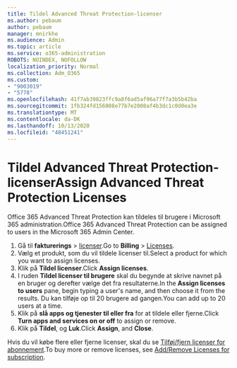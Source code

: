```yaml
---
title: Tildel Advanced Threat Protection-licenser
ms.author: pebaum
author: pebaum
manager: mnirkhe
ms.audience: Admin
ms.topic: article
ms.service: o365-administration
ROBOTS: NOINDEX, NOFOLLOW
localization_priority: Normal
ms.collection: Adm_O365
ms.custom:
- "9003019"
- "5778"
ms.openlocfilehash: 41f7ab39823ffc9a8f6ad5af96a77f7a3b5b42ba
ms.sourcegitcommit: 1fb324fd156008e77b7e2008af4b3dc1c0d0ea3e
ms.translationtype: MT
ms.contentlocale: da-DK
ms.lasthandoff: 10/13/2020
ms.locfileid: "48451241"
---
```

# <a name="assign-advanced-threat-protection-licenses"></a><span data-ttu-id="9333e-102">Tildel Advanced Threat Protection-licenser</span><span class="sxs-lookup"><span data-stu-id="9333e-102">Assign Advanced Threat Protection Licenses</span></span>

<span data-ttu-id="9333e-103">Office 365 Advanced Threat Protection kan tildeles til brugere i Microsoft 365 administration.</span><span class="sxs-lookup"><span data-stu-id="9333e-103">Office 365 Advanced Threat Protection can be assigned to users in the Microsoft 365 Admin Center.</span></span>

1. <span data-ttu-id="9333e-104">Gå til **fakturerings**  >  [licenser](https://go.microsoft.com/fwlink/p/?linkid=842264).</span><span class="sxs-lookup"><span data-stu-id="9333e-104">Go to **Billing** > [Licenses](https://go.microsoft.com/fwlink/p/?linkid=842264).</span></span>
2. <span data-ttu-id="9333e-105">Vælg et produkt, som du vil tildele licenser til.</span><span class="sxs-lookup"><span data-stu-id="9333e-105">Select a product for which you want to assign licenses.</span></span>
3. <span data-ttu-id="9333e-106">Klik på **Tildel licenser**.</span><span class="sxs-lookup"><span data-stu-id="9333e-106">Click **Assign licenses**.</span></span>
4. <span data-ttu-id="9333e-107">I ruden **Tildel licenser til brugere**  skal du begynde at skrive navnet på en bruger og derefter vælge det fra resultaterne.</span><span class="sxs-lookup"><span data-stu-id="9333e-107">In the **Assign licenses to users**  pane, begin typing a user's name, and then choose it from the results.</span></span> <span data-ttu-id="9333e-108">Du kan tilføje op til 20 brugere ad gangen.</span><span class="sxs-lookup"><span data-stu-id="9333e-108">You can add up to 20 users at a time.</span></span>
5. <span data-ttu-id="9333e-109">Klik på **slå apps og tjenester til eller fra**  for at tildele eller fjerne.</span><span class="sxs-lookup"><span data-stu-id="9333e-109">Click **Turn apps and services on or off**  to assign or remove.</span></span>
6. <span data-ttu-id="9333e-110">Klik på **Tildel**, og  **Luk**.</span><span class="sxs-lookup"><span data-stu-id="9333e-110">Click **Assign**, and  **Close**.</span></span>

<span data-ttu-id="9333e-111">Hvis du vil købe flere eller fjerne licenser, skal du se [Tilføj/fjern licenser for abonnement](https://docs.microsoft.com/microsoft-365/commerce/licenses/buy-licenses?view=o365-worldwide#add-or-remove-licenses-for-your-business-subscription).</span><span class="sxs-lookup"><span data-stu-id="9333e-111">To buy more or remove licenses, see [Add/Remove Licenses for subscription](https://docs.microsoft.com/microsoft-365/commerce/licenses/buy-licenses?view=o365-worldwide#add-or-remove-licenses-for-your-business-subscription).</span></span>
